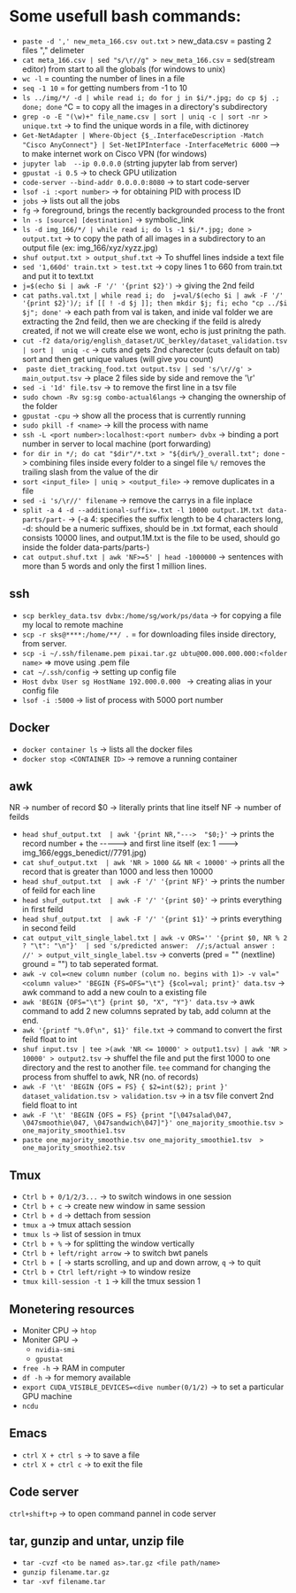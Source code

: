 # Some usefull bash commands:
* `paste -d ',' new_meta_166.csv out.txt` > new_data.csv  = pasting 2 files "," delimeter
* `cat meta_166.csv | sed "s/\r//g" > new_meta_166.csv` = sed(stream editor) from start to all the globals (for windows to unix)
* `wc -l` = counting the number of lines in a file
* `seq -1 10` = for getting numbers from -1 to 10
* `ls ../img/*/ -d | while read i; do for j in $i/*.jpg; do cp $j .; done; done` ^C = to copy all the images in a directory's subdirectory
* `grep -o -E "(\w)+" file_name.csv | sort | uniq -c | sort -nr > unique.txt` -> to find the unique words in a file, with dictinorey
* `Get-NetAdapter | Where-Object {$_.InterfaceDescription -Match "Cisco AnyConnect"} | Set-NetIPInterface -InterfaceMetric 6000` --> to make internet work on Cisco VPN (for windows)
* `jupyter lab  --ip 0.0.0.0` (strting jupyter lab from server) 
* `gpustat -i 0.5`  -> to check GPU utilization
* `code-server --bind-addr 0.0.0.0:8080` -> to start code-server
* `lsof -i :<port number>` -> for obtaining PID with process ID
* `jobs` -> lists out all the jobs
* `fg` -> foreground, brings the recently backgrounded process to the front
* `ln -s [source] [destination]` -> symbolic_link
* `ls -d img_166/*/ | while read i; do ls -1 $i/*.jpg; done > output.txt` -> to copy the path of all images in a subdirectory to an output file (ex: img_166/xyz/xyzz.jpg)
* `shuf output.txt > output_shuf.txt` -> To shuffel lines indside a text file
* `sed '1,660d' train.txt > test.txt` -> copy lines 1 to 660 from train.txt and put it to text.txt
* `j=$(echo $i | awk -F '/' '{print $2}')` -> giving the 2nd feild
* `cat paths.val.txt | while read i; do  j=val/$(echo $i | awk -F '/' '{print $2}')/; if [[ ! -d $j ]]; then mkdir $j; fi; echo "cp ../$i $j"; done'` -> 
   each path from val is taken, and inide val folder we are extracting the 2nd feild, then we are checking if the feild is alredy created, if not we will create else      we wont, echo is just prinitng the path. 
* `cut -f2 data/orig/english_dataset/UC_berkley/dataset_validation.tsv | sort |  uniq -c` -> cuts and gets 2nd charecter (cuts default on tab) sort and then get unique values (will give you count)
* ` paste diet_tracking_food.txt output.tsv | sed 's/\r//g' > main_output.tsv` -> place 2 files side by side and remove the '\r'
* `sed -i '1d' file.tsv` -> to remove the first line in a tsv file
* `sudo chown -Rv sg:sg combo-actual6langs` -> changing the ownership of the folder
* `gpustat -cpu` -> show all the process that is currently running
* `sudo pkill -f <name>` -> kill the process with name 
* `ssh -L <port number>:localhost:<port number> dvbx` -> binding a port number in server to local machine (port forwarding) 
* `for dir in */; do cat "$dir"/*.txt > "${dir%/}_overall.txt"; done` -> combining files inside every folder to a singel file `%/`  removes the trailing slash from the value of the dir
* `sort <input_file> | uniq > <output_file>` ->  remove duplicates in a file
* `sed -i 's/\r//' filename` -> remove the carrys in a file inplace
* `split -a 4 -d --additional-suffix=.txt -l 10000 output.1M.txt data-parts/part-` -> (-a 4: specifies the suffix length to be 4 characters long, -d: should be a numeric suffixes, should be in .txt format, each should consists 10000 lines, and output.1M.txt is the file to be used, should go inside the folder data-parts/parts-)
* `cat output.shuf.txt | awk 'NF>=5' | head -1000000` -> sentences with more than 5 words and only the first 1 million lines.
   
## ssh
* `scp berkley_data.tsv dvbx:/home/sg/work/ps/data` -> for copying a file my local to remote machine
* `scp -r sks@****:/home/**/ .` = for downloading files inside directory, from server.
* `scp -i ~/.ssh/filename.pem pixai.tar.gz ubtu@00.000.000.000:<folder name>` => move using .pem file
* `cat ~/.ssh/config` -> setting up config file
* `Host dvbx
  User sg
  HostName 192.000.0.000 `  -> creating alias in your config file
* `lsof -i :5000` -> list of process with 5000 port number
  
## Docker
* `docker container ls` -> lists all the docker files
* `docker stop <CONTAINER ID>` -> remove a running container
  
## awk
NR -> number of record
$0 -> literally prints that line itself
NF -> number of feilds
* `head shuf_output.txt  | awk '{print NR,"--->  "$0;}'` -> prints the record number + the -----> and first line itself (ex: 1 --->  img_166/eggs_benedict//7791.jpg)
* `cat shuf_output.txt  | awk 'NR > 1000 && NR < 10000'` -> prints all the record that is greater than 1000 and less then 10000
* `head shuf_output.txt  | awk -F '/' '{print NF}'` -> prints the number of feild for each line
* `head shuf_output.txt  | awk -F '/' '{print $0}'` -> prints everything in first feild
* `head shuf_output.txt  | awk -F '/' '{print $1}'` -> prints everything in second feild
* `cat output_vilt_single_label.txt | awk -v ORS='' '{print $0, NR % 2 ? "\t": "\n"}'  | sed 's/predicted answer:  //;s/actual answer : //' > output_vilt_single_label.tsv` -> converts (pred = "" (nextline) ground = "") to tab seperated format.   
* `awk -v col=<new column number (colum no. begins with 1)> -v val="<column value>" 'BEGIN {FS=OFS="\t"} {$col=val; print}' data.tsv` -> awk command to add a new couln to a existing file
* `awk 'BEGIN {OFS="\t"} {print $0, "X", "Y"}' data.tsv` -> awk command to add 2 new columns seprated by tab, add column at the end.
* `awk '{printf "%.0f\n", $1}' file.txt` -> command  to convert the first feild float to int
* `shuf input.tsv | tee >(awk 'NR <= 10000' > output1.tsv) | awk 'NR > 10000' > output2.tsv` -> shuffel the file and put the first 1000 to one directory and the rest to another file. `tee` command for changing the process from shuffel to awk, NR (no. of records) 
* `awk -F '\t' 'BEGIN {OFS = FS} { $2=int($2); print }' dataset_validation.tsv > validation.tsv` -> in a tsv file convert 2nd field float to int
* `awk -F '\t' 'BEGIN {OFS = FS} {print "[\047salad\047, \047smoothie\047, \047sandwich\047]"}' one_majority_smoothie.tsv > one_majority_smoothie1.tsv `
* `paste one_majority_smoothie.tsv one_majority_smoothie1.tsv  > one_majority_smoothie2.tsv`

## Tmux
* `Ctrl b + 0/1/2/3...` -> to switch windows in one session
* `Ctrl b + c` -> create new window in same session 
* `Ctrl b + d` -> dettach from session
* `tmux a` -> tmux attach session
* `tmux ls` -> list of session in tmux
* `Ctrl b + %` -> for splitting the window vertically
* `Ctrl b + left/right arrow` -> to switch bwt panels
* `Ctrl b + [` -> starts scrolling, and up and down arrow, `q` -> to quit
* `Ctrl b + Ctrl left/right` -> to window resize
* `tmux kill-session -t 1` -> kill the tmux session 1

## Monetering resources
* Moniter CPU  -> `htop`
* Moniter GPU -> 
  * `nvidia-smi`
  * `gpustat`
* `free -h` -> RAM in computer
* `df -h` -> for memory available
* `export CUDA_VISIBLE_DEVICES=<dive number(0/1/2)`  -> to set a particular GPU machine
* `ncdu`

## Emacs
* `ctrl X + ctrl s` -> to save a file
* `ctrl X + ctrl c` -> to exit the file

## Code server
`ctrl+shift+p` -> to open command pannel in code server

## tar, gunzip and untar, unzip file
* `tar -cvzf <to be named as>.tar.gz <file path/name>`
* `gunzip filename.tar.gz`
* `tar -xvf filename.tar`

